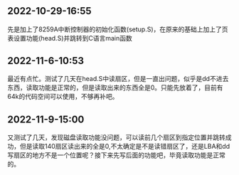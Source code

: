 # 
## 2022-10-29-16:55
先是加上了8259A中断控制器的初始化函数(setup.S)，在原来的基础上加上了页表设置功能(head.S)并跳转到C语言main函数
## 2022-11-6-10:53
最近有点忙。测试了几天在head.S中读扇区，但是一直出问题，似乎是dd不进去东西，读取功能是正常的，但是读取出来的东西全是0。只能先放着了，目前有64k的代码空间可以使用，不够再补吧。
## 2022-11-9-15:00
又测试了几天，发现磁盘读取功能没问题，可以读前几个扇区到指定位置并跳转成功，但是读取140扇区读出来的全是0,不太确定是不是读错扇区了，还是LBA和dd写扇区的地方不是一个位置呢？接下来先写后面的功能吧，毕竟读取功能是正常的。
